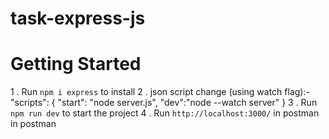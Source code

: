 # task-express-js

# Getting Started

1 . Run `npm i express` to install
2 . json script change (using watch flag):-
"scripts": {
"start": "node server.js",
"dev":"node --watch server"
}
3 . Run `npm run dev` to start the project
4 . Run `http://localhost:3000/` in postman in postman
